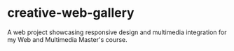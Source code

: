 # creative-web-gallery
A web project showcasing responsive design and multimedia integration for my Web and Multimedia Master's course.
